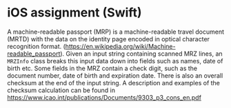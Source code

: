 # iOS assignment (Swift)

A machine-readable passport (MRP) is a machine-readable travel document (MRTD) with the data on the identity page encoded in optical character recognition format. (https://en.wikipedia.org/wiki/Machine-readable_passport).
Given an input string containing scanned MRZ lines, an `MRZInfo` class breaks this input data down into fields such as names, date of birth etc. Some fields in the MRZ contain a check digit, such as the document number, date of birth and expiration date. There is also an overall checksum at the end of the input string.
A description and examples of the checksum calculation can be found in https://www.icao.int/publications/Documents/9303_p3_cons_en.pdf
